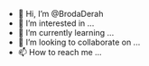 - 👋 Hi, I’m @BrodaDerah
- 👀 I’m interested in ...
- 🌱 I’m currently learning ...
- 💞️ I’m looking to collaborate on ...
- 📫 How to reach me ...

<!---
BrodaDerah/BrodaDerah is a ✨ special ✨ repository because its `README.md` (this file) appears on your GitHub profile.
You can click the Preview link to take a look at your changes.
--->

